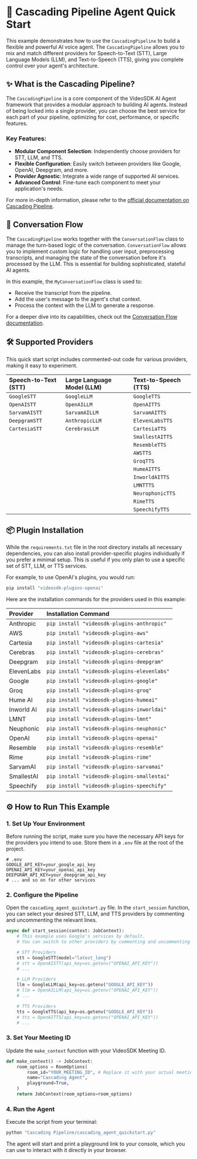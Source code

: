 # 🚀 Cascading Pipeline Agent Quick Start

This example demonstrates how to use the `CascadingPipeline` to build a flexible and powerful AI voice agent. The `CascadingPipeline` allows you to mix and match different providers for Speech-to-Text (STT), Large Language Models (LLM), and Text-to-Speech (TTS), giving you complete control over your agent's architecture.

## ✨ What is the Cascading Pipeline?

The `CascadingPipeline` is a core component of the VideoSDK AI Agent framework that provides a modular approach to building AI agents. Instead of being locked into a single provider, you can choose the best service for each part of your pipeline, optimizing for cost, performance, or specific features.

### Key Features:

- **Modular Component Selection**: Independently choose providers for STT, LLM, and TTS.
- **Flexible Configuration**: Easily switch between providers like Google, OpenAI, Deepgram, and more.
- **Provider Agnostic**: Integrate a wide range of supported AI services.
- **Advanced Control**: Fine-tune each component to meet your application's needs.

For more in-depth information, please refer to the [official documentation on Cascading Pipeline](https://docs.videosdk.live/ai_agents/core-components/cascading-pipeline).

## 💬 Conversation Flow

The `CascadingPipeline` works together with the `ConversationFlow` class to manage the turn-based logic of the conversation. `ConversationFlow` allows you to implement custom logic for handling user input, preprocessing transcripts, and managing the state of the conversation before it's processed by the LLM. This is essential for building sophisticated, stateful AI agents.

In this example, the `MyConversationFlow` class is used to:
- Receive the transcript from the pipeline.
- Add the user's message to the agent's chat context.
- Process the context with the LLM to generate a response.

For a deeper dive into its capabilities, check out the [Conversation Flow documentation](https://docs.videosdk.live/ai_agents/core-components/conversation-flow).

## 🛠️ Supported Providers

This quick start script includes commented-out code for various providers, making it easy to experiment.

| Speech-to-Text (STT) | Large Language Model (LLM) | Text-to-Speech (TTS) |
| :------------------- | :------------------------- | :------------------- |
| `GoogleSTT`          | `GoogleLLM`                | `GoogleTTS`          |
| `OpenAISTT`          | `OpenAILLM`                | `OpenAITTS`          |
| `SarvamAISTT`        | `SarvamAILLM`              | `SarvamAITTS`        |
| `DeepgramSTT`        | `AnthropicLLM`             | `ElevenLabsTTS`      |
| `CartesiaSTT`        | `CerebrasLLM`              | `CartesiaTTS`        |
|                      |                            | `SmallestAITTS`      |
|                      |                            | `ResembleTTS`        |
|                      |                            | `AWSTTS`             |
|                      |                            | `GroqTTS`            |
|                      |                            | `HumeAITTS`          |
|                      |                            | `InworldAITTS`       |
|                      |                            | `LMNTTTS`            |
|                      |                            | `NeurophonicTTS`     |
|                      |                            | `RimeTTS`            |
|                      |                            | `SpeechifyTTS`       |

## 📦 Plugin Installation

While the `requirements.txt` file in the root directory installs all necessary dependencies, you can also install provider-specific plugins individually if you prefer a minimal setup. This is useful if you only plan to use a specific set of STT, LLM, or TTS services.

For example, to use OpenAI's plugins, you would run:
```bash
pip install "videosdk-plugins-openai"
```

Here are the installation commands for the providers used in this example:

| Provider   | Installation Command                            |
| :--------- | :---------------------------------------------- |
| Anthropic  | `pip install "videosdk-plugins-anthropic"`      |
| AWS        | `pip install "videosdk-plugins-aws"`            |
| Cartesia   | `pip install "videosdk-plugins-cartesia"`       |
| Cerebras   | `pip install "videosdk-plugins-cerebras"`       |
| Deepgram   | `pip install "videosdk-plugins-deepgram"`       |
| ElevenLabs | `pip install "videosdk-plugins-elevenlabs"`     |
| Google     | `pip install "videosdk-plugins-google"`         |
| Groq       | `pip install "videosdk-plugins-groq"`           |
| Hume AI    | `pip install "videosdk-plugins-humeai"`         |
| Inworld AI | `pip install "videosdk-plugins-inworldai"`      |
| LMNT       | `pip install "videosdk-plugins-lmnt"`           |
| Neuphonic  | `pip install "videosdk-plugins-neuphonic"`      |
| OpenAI     | `pip install "videosdk-plugins-openai"`         |
| Resemble   | `pip install "videosdk-plugins-resemble"`       |
| Rime       | `pip install "videosdk-plugins-rime"`           |
| SarvamAI   | `pip install "videosdk-plugins-sarvamai"`       |
| SmallestAI | `pip install "videosdk-plugins-smallestai"`     |
| Speechify  | `pip install "videosdk-plugins-speechify"`      |

## ⚙️ How to Run This Example

### 1. Set Up Your Environment

Before running the script, make sure you have the necessary API keys for the providers you intend to use. Store them in a `.env` file at the root of the project.

```
# .env
GOOGLE_API_KEY=your_google_api_key
OPENAI_API_KEY=your_openai_api_key
DEEPGRAM_API_KEY=your_deepgram_api_key
# ... and so on for other services
```

### 2. Configure the Pipeline

Open the `cascading_agent_quickstart.py` file. In the `start_session` function, you can select your desired STT, LLM, and TTS providers by commenting and uncommenting the relevant lines.

```python
async def start_session(context: JobContext):
    # This example uses Google's services by default.
    # You can switch to other providers by commenting and uncommenting the relevant lines.

    # STT Providers
    stt = GoogleSTT(model="latest_long")
    # stt = OpenAISTT(api_key=os.getenv("OPENAI_API_KEY"))
    # ...

    # LLM Providers
    llm = GoogleLLM(api_key=os.getenv("GOOGLE_API_KEY"))
    # llm = OpenAILLM(api_key=os.getenv("OPENAI_API_KEY"))
    # ...

    # TTS Providers
    tts = GoogleTTS(api_key=os.getenv("GOOGLE_API_KEY"))
    # tts = OpenAITTS(api_key=os.getenv("OPENAI_API_KEY"))
    # ...
```

### 3. Set Your Meeting ID

Update the `make_context` function with your VideoSDK Meeting ID.

```python
def make_context() -> JobContext:
    room_options = RoomOptions(
        room_id="YOUR_MEETING_ID", # Replace it with your actual meetingID
        name="Cascading Agent",
        playground=True,
    )
    return JobContext(room_options=room_options)
```

### 4. Run the Agent

Execute the script from your terminal:

```bash
python "Cascading Pipeline/cascading_agent_quickstart.py"
```

The agent will start and print a playground link to your console, which you can use to interact with it directly in your browser. 